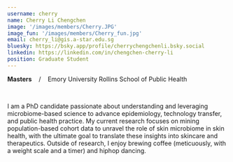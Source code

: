 ```yaml
---
username: cherry
name: Cherry Li Chengchen
image: '/images/members/Cherry.JPG'
image_fun: '/images/members/Cherry_fun.jpg'
email: cherry_li@gis.a-star.edu.sg
bluesky: https://bsky.app/profile/cherrychengchenli.bsky.social 
linkedin: https://linkedin.com/in/chengchen-cherry-li
position: Graduate Student
---
```


**Masters** &nbsp;&nbsp; / &nbsp;&nbsp; Emory University Rollins School of Public Health

<br/>

I am a PhD candidate passionate about understanding and leveraging microbiome-based science to advance epidemiology, technology transfer, and public health practice. My current research focuses on mining population-based cohort data to unravel the role of skin microbiome in skin health, with the ultimate goal to translate these insights into skincare and therapeutics. Outside of research, I enjoy brewing coffee (meticuously, with a weight scale and a timer) and hiphop dancing. 